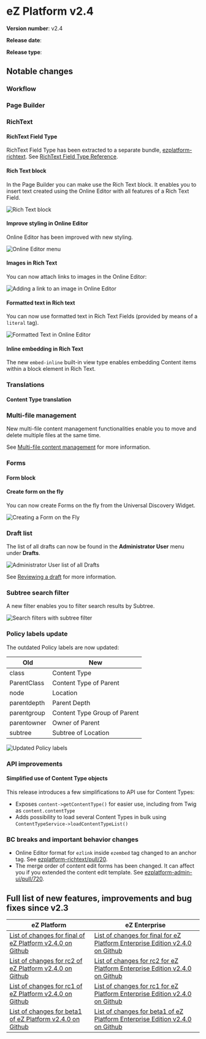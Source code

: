 # eZ Platform v2.4

**Version number**: v2.4

**Release date**:

**Release type**:

## Notable changes

### Workflow

### Page Builder

### RichText

#### RichText Field Type

RichText Field Type has been extracted to a separate bundle, [ezplatform-richtext](https://github.com/ezsystems/ezplatform-richtext).
See [RichText Field Type Reference](../api/field_type_reference.md#richtext-field-type).

#### Rich Text block

In the Page Builder you can make use the Rich Text block.
It enables you to insert text created using the Online Editor with all features of a Rich Text Field.

![Rich Text block](img/2.4_rich_text_block.png)

#### Improve styling in Online Editor

Online Editor has been improved with new styling.

![Online Editor menu](img/2.4_oe_menu.png)

#### Images in Rich Text

You can now attach links to images in the Online Editor:

![Adding a link to an image in Online Editor](img/2.4_link_in_image.png)

#### Formatted text in Rich text

You can now use formatted text in Rich Text Fields (provided by means of a `literal` tag).

![Formatted Text in Online Editor](img/2.4_formatted_text.png)

#### Inline embedding in Rich Text

The new `embed-inline` built-in view type enables embedding Content items within a block element in Rich Text.

### Translations

#### Content Type translation

### Multi-file management

New multi-file content management functionalities enable you to move and delete multiple files at the same time.

See [Multi-file content management](https://doc.ezplatform.com/projects/userguide/en/latest/multi_file_content_management/) for more information.

### Forms

#### Form block

#### Create form on the fly

You can now create Forms on the fly from the Universal Discovery Widget.

![Creating a Form on the Fly](img/2.4_form_on_the_fly.png)

### Draft list

The list of all drafts can now be found in the **Administrator User** menu under **Drafts**.

![Administrator User list of all Drafts](img/2.4_drafts_admin_user.png "Administrator User list of all Drafts")

See [Reviewing a draft](https://doc.ezplatform.com/projects/userguide/en/latest/publishing/#reviewing-a-draft) for more information.

### Subtree search filter

A new filter enables you to filter search results by Subtree.

![Search filters with subtree filter](img/2.4_subtree_filter.png)

### Policy labels update

The outdated Policy labels are now updated:

|Old|New|
|---|---|
|class|Content Type|
|ParentClass|Content Type of Parent|
|node|Location|
|parentdepth|Parent Depth|
|parentgroup|Content Type Group of Parent|
|parentowner|Owner of Parent|
|subtree|Subtree of Location|

![Updated Policy labels](img/2.4_policy_verbs.png)

### API improvements

#### Simplified use of Content Type objects

This release introduces a few simplifications to API use for Content Types:

- Exposes `content->getContentType()` for easier use, including from Twig as `content.contentType`
- Adds possibility to load several Content Types in bulk using `ContentTypeService->loadContentTypeList()`

### BC breaks and important behavior changes

- Online Editor format for `ezlink` inside `ezembed` tag changed to an anchor tag. See [ezplatform-richtext/pull/20](https://github.com/ezsystems/ezplatform-richtext/pull/20).
- The merge order of content edit forms has been changed. It can affect you if you extended the content edit template. See [ezplatform-admin-ui/pull/720](https://github.com/ezsystems/ezplatform-admin-ui/pull/720).

## Full list of new features, improvements and bug fixes since v2.3

| eZ Platform   | eZ Enterprise  |
|--------------|------------|
| [List of changes for final of eZ Platform v2.4.0 on Github](https://github.com/ezsystems/ezplatform/releases/tag/v2.4.0) | [List of changes for final for eZ Platform Enterprise Edition v2.4.0 on Github](https://github.com/ezsystems/ezplatform-ee/releases/tag/v2.4.0) |
| [List of changes for rc2 of eZ Platform v2.4.0 on Github](https://github.com/ezsystems/ezplatform/releases/tag/v2.4.0-rc2) | [List of changes for rc2 for eZ Platform Enterprise Edition v2.4.0 on Github](https://github.com/ezsystems/ezplatform-ee/releases/tag/v2.4.0-rc2) |
| [List of changes for rc1 of eZ Platform v2.4.0 on Github](https://github.com/ezsystems/ezplatform/releases/tag/v2.4.0-rc1) | [List of changes for rc1 for eZ Platform Enterprise Edition v2.4.0 on Github](https://github.com/ezsystems/ezplatform-ee/releases/tag/v2.4.0-rc1) |
| [List of changes for beta1 of eZ Platform v2.4.0 on Github](https://github.com/ezsystems/ezplatform/releases/tag/v2.4.0-beta1) | [List of changes for beta1 of eZ Platform Enterprise Edition v2.4.0 on Github](https://github.com/ezsystems/ezplatform-ee/releases/tag/v2.4.0-beta1) |
